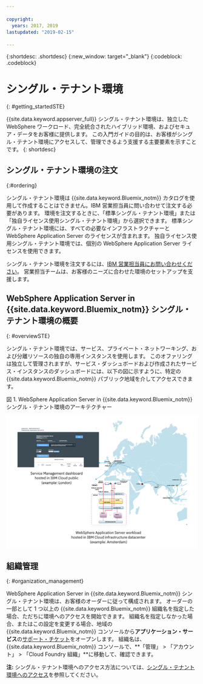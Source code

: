 ```yaml
---

copyright:
  years: 2017, 2019
lastupdated: "2019-02-15"

---
```


{:shortdesc: .shortdesc}
{:new_window: target="_blank"}
{:codeblock: .codeblock}

# シングル・テナント環境
{: #getting_startedSTE}

{{site.data.keyword.appserver_full}} シングル・テナント環境は、独立した WebSphere ワークロード、完全統合されたハイブリッド環境、およびセキュア・データをお客様に提供します。 この入門ガイドの目的は、お客様がシングル・テナント環境にアクセスして、管理できるよう支援する主要要素を示すことです。
{: shortdesc}

## シングル・テナント環境の注文
{:#ordering}

シングル・テナント環境は {{site.data.keyword.Bluemix_notm}} カタログを使用して作成することはできません。IBM 営業担当員に問い合わせて注文する必要があります。 環境を注文するときに、「標準シングル・テナント環境」または「独自ライセンス使用シングル・テナント環境」から選択できます。 標準シングル・テナント環境には、すべての必要なインフラストラクチャーと WebSphere Application Server のライセンスが含まれます。 独自ライセンス使用シングル・テナント環境では、個別の WebSphere Application Server ライセンスを使用できます。

シングル・テナント環境を注文するには、[IBM 営業担当員にお問い合わせください](/docs/services/ApplicationServeronCloud?topic=wasaas-reporting_issues#contacting-sales)。 営業担当チームは、お客様のニーズに合わせた環境のセットアップを支援します。

## WebSphere Application Server in {{site.data.keyword.Bluemix_notm}} シングル・テナント環境の概要
{: #overviewSTE}

シングル・テナント環境では、サービス、プライベート・ネットワーキング、および分離リソースの独自の専用インスタンスを使用します。 このオファリングは独立して管理されますが、サービス・ダッシュボードおよび作成されたサービス・インスタンスのダッシュボードには、以下の図に示すように、特定の {{site.data.keyword.Bluemix_notm}} パブリック地域を介してアクセスできます。

図 1. WebSphere Application Server in {{site.data.keyword.Bluemix_notm}} シングル・テナント環境のアーキテクチャー

![図 1. シングル・テナント環境のアーキテクチャー](images/WASaaS.png)


## 組織管理
{: #organization_management}

WebSphere Application Server in {{site.data.keyword.Bluemix_notm}} シングル・テナント環境は、お客様のオーダーに従って構成されます。 オーダーの一部として 1 つ以上の {{site.data.keyword.Bluemix_notm}} 組織名を指定した場合、ただちに環境へのアクセスを開始できます。 組織名を指定しなかった場合、またはこの設定を変更する場合、地域の {{site.data.keyword.Bluemix_notm}} コンソールから**アプリケーション・サービス**の[サポート・チケット](/docs/services/ApplicationServeronCloud?topic=wasaas-reporting_issues#reporting_issues)をオープンします。 組織名は、{{site.data.keyword.Bluemix_notm}} コンソールで、**「管理」 > 「アカウント」 > 「Cloud Foundry 組織」**に移動して、確認できます。

**注:** シングル・テナント環境へのアクセス方法については、[シングル・テナント環境へのアクセス](/docs/services/ApplicationServeronCloud?topic=wasaas-singleTenantEnvironment#singleTenantEnvironment)を参照してください。

